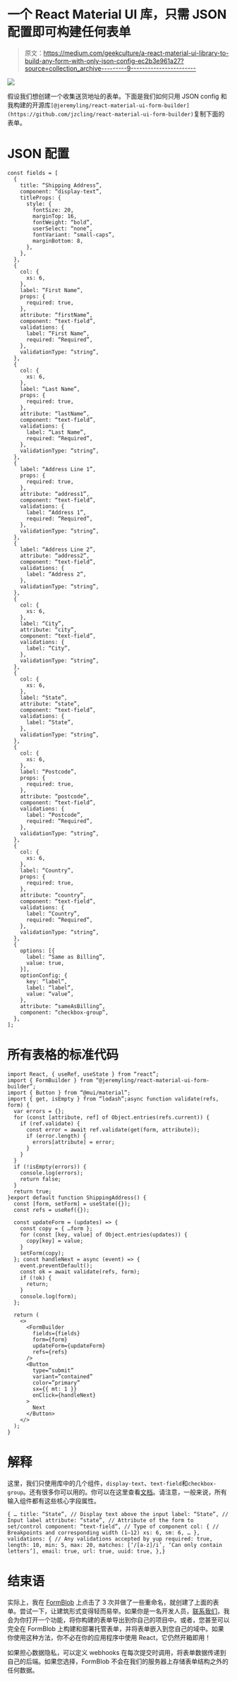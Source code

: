 # 一个 React Material UI 库，只需 JSON 配置即可构建任何表单

> 原文：<https://medium.com/geekculture/a-react-material-ui-library-to-build-any-form-with-only-json-config-ec2b3e961a27?source=collection_archive---------9----------------------->

![](img/3791d74c1d10386d01bddc71f0e0146d.png)

假设我们想创建一个收集送货地址的表单。下面是我们如何只用 JSON config 和我构建的开源库`[@jeremyling/react-material-ui-form-builder](https://github.com/jzcling/react-material-ui-form-builder)`复制下面的表单。

# **JSON 配置**

```
const fields = [
  {
    title: “Shipping Address”,
    component: “display-text”,
    titleProps: {
      style: {
        fontSize: 20,
        marginTop: 16,
        fontWeight: “bold”,
        userSelect: “none”,
        fontVariant: “small-caps”,
        marginBottom: 8,
      },
    },
  },
  {
    col: {
      xs: 6,
    },
    label: “First Name”,
    props: {
      required: true,
    },
    attribute: “firstName”, 
    component: “text-field”,
    validations: {
      label: “First Name”,
      required: “Required”,
    },
    validationType: “string”,
  },
  {
    col: {
      xs: 6,
    },
    label: “Last Name”,
    props: {
      required: true,
    },
    attribute: “lastName”,
    component: “text-field”,
    validations: {
      label: “Last Name”,
      required: “Required”,
    },
    validationType: “string”,
  },
  {
    label: “Address Line 1”,
    props: {
      required: true, 
    },
    attribute: “address1”,
    component: “text-field”,
    validations: {
      label: “Address 1”,
      required: “Required”,
    },
    validationType: “string”,
  },
  {
    label: “Address Line 2”,
    attribute: “address2”,
    component: “text-field”,
    validations: {
      label: “Address 2”,
    },
    validationType: “string”,
  },
  {
    col: {
      xs: 6,
    },
    label: “City”,
    attribute: “city”,
    component: “text-field”,
    validations: {
      label: “City”,
    },
    validationType: “string”,
  },
  {
    col: {
      xs: 6,
    },
    label: “State”,
    attribute: “state”,
    component: “text-field”,
    validations: {
      label: “State”,
    },
    validationType: “string”,
  },
  {
    col: {
      xs: 6,
    },
    label: “Postcode”,
    props: {
      required: true,
    },
    attribute: “postcode”,
    component: “text-field”,
    validations: {
      label: “Postcode”,
      required: “Required”,
    },
    validationType: “string”,
  },
  {
    col: {
      xs: 6,
    },
    label: “Country”,
    props: {
      required: true,
    },
    attribute: “country”,
    component: “text-field”,
    validations: {
      label: “Country”,
      required: “Required”,
    },
    validationType: “string”,
  },
  {
    options: [{
      label: “Same as Billing”,
      value: true,
    }],
    optionConfig: {
      key: “label”, 
      label: “label”,
      value: “value”,
    },
    attribute: “sameAsBilling”,
    component: “checkbox-group”,
  },
];
```

# **所有表格的标准代码**

```
import React, { useRef, useState } from “react”;
import { FormBuilder } from “@jeremyling/react-material-ui-form-builder”;
import { Button } from “@mui/material”;
import { get, isEmpty } from “lodash”;async function validate(refs, form) {
  var errors = {};
  for (const [attribute, ref] of Object.entries(refs.current)) {
    if (ref.validate) {
      const error = await ref.validate(get(form, attribute));
      if (error.length) {
        errors[attribute] = error;
      }
    }
  }
  if (!isEmpty(errors)) {
    console.log(errors);
    return false;
  } 
  return true;
}export default function ShippingAddress() {
  const [form, setForm] = useState({});
  const refs = useRef({});

  const updateForm = (updates) => {
    const copy = { …form };
    for (const [key, value] of Object.entries(updates)) {
      copy[key] = value;
    }
    setForm(copy);
  }; const handleNext = async (event) => {
    event.preventDefault();
    const ok = await validate(refs, form);
    if (!ok) {
      return;
    }
    console.log(form);
  };

  return (
    <>
      <FormBuilder
        fields={fields}
        form={form}
        updateForm={updateForm}
        refs={refs}
      />
      <Button
        type=”submit”
        variant=”contained”
        color=”primary”
        sx={{ mt: 1 }}
        onClick={handleNext}
      >
        Next
      </Button>
    </>
  );
}
```

# **解释**

这里，我们只使用库中的几个组件，`display-text`、`text-field`和`checkbox-group`。还有很多你可以用的。你可以在这里查看[文档](https://github.com/jzcling/react-material-ui-form-builder#field-props)。请注意，一般来说，所有输入组件都有这些核心字段属性。

```
{ … title: “State”, // Display text above the input label: “State”, // Input label attribute: “state”, // Attribute of the form to set/control component: “text-field”, // Type of component col: { // Breakpoints and corresponding width (1–12) xs: 6, sm: 6, … }, validations: { // Any validations accepted by yup required: true, length: 10, min: 5, max: 20, matches: [‘/[a-z]/i’, ‘Can only contain letters’], email: true, url: true, uuid: true, },}
```

# **结束语**

实际上，我在 [FormBlob](https://build.formblob.com/builder) 上点击了 3 次并做了一些重命名，就创建了上面的表单。尝试一下，让建筑形式变得轻而易举。如果你是一名开发人员，[联系我们](https://build.formblob.com/p/05f25c5d-0f7b-446b-931c-afd2d876499b)，我会为你打开一个功能，将你构建的表单导出到你自己的项目中。或者，您甚至可以完全在 FormBlob 上构建和部署托管表单，并将表单嵌入到您自己的域中。如果你使用这种方法，你不必在你的应用程序中使用 React，它仍然开箱即用！

如果担心数据隐私，可以定义 webhooks 在每次提交时调用，将表单数据传递到自己的后端。如果您选择，FormBlob 不会在我们的服务器上存储表单结构之外的任何数据。